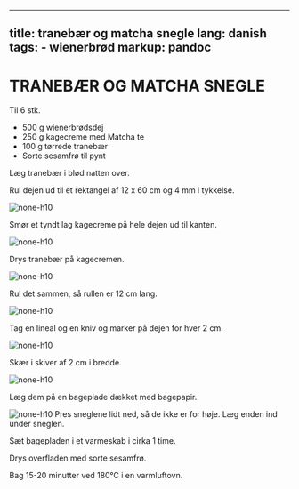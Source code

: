 
---
title: tranebær og matcha snegle
lang: danish
tags: 
    - wienerbrød 
markup: pandoc
---

# TRANEBÆR OG MATCHA SNEGLE

Til 6 stk.

- 500 g wienerbrødsdej
- 250 g kagecreme med Matcha te
- 100 g tørrede tranebær
- Sorte sesamfrø til pynt

Læg tranebær i blød natten over.

Rul dejen ud til et rektangel af 12 x 60 cm og 4 mm i tykkelse.

![](/home/fred/.repo/traductions/recettes/svg/wi_mat1.svg "none-h10")

Smør et tyndt lag kagecreme på hele dejen ud til kanten.

![](/home/fred/.repo/traductions/recettes/svg/wi_mat2.svg "none-h10")

Drys tranebær på kagecremen.

![](/home/fred/.repo/traductions/recettes/svg/wi_mat3.svg "none-h10")

Rul det sammen, så rullen er 12 cm lang.

![](/home/fred/.repo/traductions/recettes/svg/wi_mat4.svg "none-h10")

Tag en lineal og en kniv og marker på dejen for hver 2 cm.

![](/home/fred/.repo/traductions/recettes/svg/wi_mat5.svg "none-h10")

Skær i skiver af 2 cm i bredde.

![](/home/fred/.repo/traductions/recettes/svg/wi_mat6.svg "none-h10")

Læg dem på en bageplade dækket med bagepapir.

![](/home/fred/.repo/traductions/recettes/svg/wi_mat7.svg "none-h10")
Pres sneglene lidt ned, så de ikke er for høje.
Læg enden ind under sneglen.

Sæt bagepladen i et varmeskab i cirka 1 time.

Drys overfladen med sorte sesamfrø.

Bag 15-20 minutter ved 180°C i en varmluftovn.

